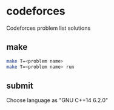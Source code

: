 # codeforces
Codeforces problem list solutions

## make

``` bash
make T=<problem name>
make T=<problem name> run
```

## submit

Choose language as "GNU C++14 6.2.0"
